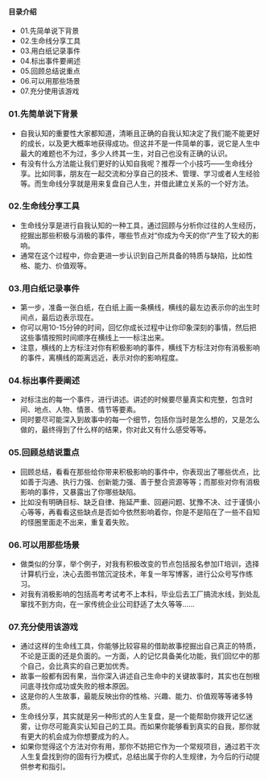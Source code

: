 #### 目录介绍
- 01.先简单说下背景
- 02.生命线分享工具
- 03.用白纸记录事件
- 04.标出事件要阐述
- 05.回顾总结说重点
- 06.可以用那些场景
- 07.充分使用该游戏



### 01.先简单说下背景
- 自我认知的重要性大家都知道，清晰且正确的自我认知决定了我们能不能更好的成长，以及更大概率地获得成功。但这并不是一件简单的事，说它是人生中最大的难题也不为过，多少人终其一生，对自己也没有正确的认识。
- 有没有什么方法能让我们更好的认知自我呢？推荐一个小技巧——生命线分享。比如同事，朋友在一起交流和分享自己的技术、管理、学习或者人生经验等。而生命线分享就是用来复盘自己人生，并借此建立关系的一个好方法。



### 02.生命线分享工具
- 生命线分享是进行自我认知的一种工具，通过回顾与分析你过往的人生经历，挖掘出那些积极与消极的事件，哪些节点对“你成为今天的你”产生了较大的影响。
- 通常在这个过程中，你会更进一步认识到自己所具备的特质与缺陷，比如性格、能力、价值观等。



### 03.用白纸记录事件
- 第一步，准备一张白纸，在白纸上画一条横线，横线的最左边表示你的出生时间点，最后边表示现在。
- 你可以用10-15分钟的时间，回忆你成长过程中让你印象深刻的事情，然后把这些事情按照时间顺序在横线上一一标注出来。
- 注意，横线的上方标注对你有积极影响的事件，横线下方标注对你有消极影响的事件，离横线的距离远近，表示对你的影响程度。



### 04.标出事件要阐述
- 对标注出的每一个事件，进行讲述。讲述的时候要尽量真实和完整，包含时间、地点、人物、情景、情节等要素。
- 同时要尽可能深入到故事中的每一个细节，包括你当时是怎么想的，又是怎么做的，最终得到了什么样的结果，你对此又有什么感受等等。



### 05.回顾总结说重点
- 回顾总结，看看在那些给你带来积极影响的事件中，你表现出了哪些优点，比如善于沟通、执行力强、创新能力强、善于整合资源等等；而那些对你有消极影响的事件，又暴露出了你哪些缺陷。
- 比如没有明确目标、缺乏自律、拖延严重、回避问题、犹豫不决、过于谨慎小心等等，再看看这些缺点是否如今依然影响着你，你是不是陷在了一些不自知的怪圈里面走不出来，重复着失败。



### 06.可以用那些场景
- 做类似的分享，举个例子，对我有积极改变的节点包括报名参加IT培训，选择计算机行业，决心去图书馆沉淀技术，年复一年写博客，进行公众号写作练习。
- 对我有消极影响的包括高考考试考不上本科，毕业后去工厂搞流水线，到处乱窜找不到方向，在一家传统企业公司舒适了太久等等……



### 07.充分使用该游戏
- 通过这样的生命线工具，你能够比较容易的借助故事挖掘出自己真正的特质，不论是正面的还是负面的。一方面，人的记忆具备美化功能，我们回忆中的那个自己，会比真实的自己更加优秀。
- 故事一般都有因有果，当你深入讲述自己生命中的关键故事时，其实也在刨根问底寻找你成功或失败的根本原因。
- 这是你的人生故事，最能反映出你的性格、兴趣、能力、价值观等等诸多特质。
- 生命线分享，其实就是另一种形式的人生复盘，是一个能帮助你拨开记忆迷雾，让你尽可能真实认知自己的工具。而如果你能够看到真实的自我，那你就有更大的机会成为你想要成为的人。
- 如果你觉得这个方法对你有用，那你不妨把它作为一个常规项目，通过若干次人生复盘找到你的固有行为模式，总结出属于你的人生规律，为今后的行动提供参考和指引。


























